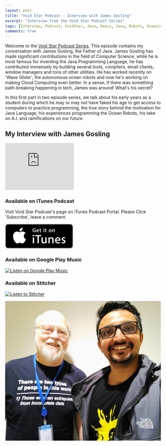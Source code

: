 ```yaml
---
layout: post
title: "Void Star Podcast - Interview with James Gosling"
excerpt: "Interview from the Void Star Podcast Series"
tags: [Interview, Podcast, VoidStar, Java, Emacs, Java, Robots, Oceanic Robots, Robotics, Software, Design Patterns, Plugins, Compass, IMU, Sensors, Magnetometer]
comments: true
---
```

Welcome to the [Void Star Podcast Series](http://www.mycpu.org/about-interviews). This episode contains my conversation with James Gosling, the Father of Java. James Gosling has made significant contributions in the field of Computer Science, while he is most famous for inventing the Java Programming Language, he has contributed immensely by building several tools, compilers, email clients, window managers and tons of other utilities. He has worked recently on 'Wave Glider', the autonomous ocean robots and now he's working on making Cloud Computing even better. In a sense, if there was something path-breaking happening in tech, James was around! What's his secret?

In this first part in two episode series, we talk about his early years as a student during which he may or may not have faked his age to get access to computers to practice programming, the true story behind the motivation for Java Language, his experiences programming the Ocean Robots, his take on A.I. and ramifications on our future.


## My Interview with James Gosling

<!--audio controls src="james_gosling.mp3">
   <a href="https://s3-us-west-1.amazonaws.com/voidstarpodcast/Season+1/Void+Star+Podcast+-+James+Gosling_PART_I.mp3">Play Episode</a>
</audio-->

<div>
<iframe style="border: solid 1px #dedede;"  src="https://app.stitcher.com/splayer/f/162759/54742524" width="220" height="150" frameborder="0" scrolling="no"></iframe>
</div>

### Available on iTunes Podcast
Visit Void Star Podcast's page on iTunes Podcast Portal. Please Click 'Subscribe', leave a comment.

[![Get it iTunes](/images/itunes.svg)](https://itunes.apple.com/us/podcast/voidstar-podcast/id1332549527)


### Available on Google Play Music
<div>
<a href='https://playmusic.app.goo.gl/?ibi=com.google.PlayMusic&amp;isi=691797987&amp;ius=googleplaymusic&amp;apn=com.google.android.music&amp;link=https://play.google.com/music/m/I46jz5f2f345iw4a5kw3umtbela?t%3DVoidStar_Podcast%26pcampaignid%3DMKT-na-all-co-pr-mu-pod-16' rel='nofollow'><img width='125px' alt='Listen on Google Play Music' src='https://play.google.com/intl/en_us/badges-music/images/badges/en_badge_web_music.png'/></a>
</div>

### Available on Stitcher
<div>
<a href="https://www.stitcher.com/s?fid=162759&refid=stpr"><img src="https://secureimg.stitcher.com/promo.assets/stitcher-banner-180x120.jpg" width="180" height="120" alt="Listen to Stitcher"></a>
</div>

![Nice_T-shirt](/images/James_Gosling-Manoj.jpg)
